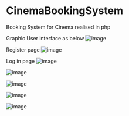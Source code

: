 # CinemaBookingSystem

Booking System for Cinema realised in php

Graphic User interface as below
![image](https://github.com/AndreaMishtaku/CinemaBookingSystem/assets/103496698/8b44d166-1907-4860-a2c0-ac1b41cdb501)

Register page
![image](https://github.com/AndreaMishtaku/CinemaBookingSystem/assets/103496698/03998fa8-2890-4b32-9965-e1127abb1bc7)

Log in page
![image](https://github.com/AndreaMishtaku/CinemaBookingSystem/assets/103496698/7dfc159c-a4d1-411b-b21c-db7d6f982019)

![image](https://github.com/AndreaMishtaku/CinemaBookingSystem/assets/103496698/76f6b040-837b-49f1-a82f-778eda90fd16)

![image](https://github.com/AndreaMishtaku/CinemaBookingSystem/assets/103496698/57fc201c-6bfa-422b-bf07-2445fe4cd701)

![image](https://github.com/AndreaMishtaku/CinemaBookingSystem/assets/103496698/73c0dc87-fea4-430f-9507-3efb494e9aa4)

![image](https://github.com/AndreaMishtaku/CinemaBookingSystem/assets/103496698/ef39f7e5-0128-42ca-989c-323d162801fa)
